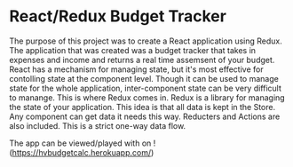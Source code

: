 # React/Redux Budget Tracker

The purpose of this project was to create a React application using Redux. The application that was created was a budget tracker that takes in expenses and income and returns a real time assemsent of your budget. React has a mechanism for managing state, but it's most effective for contolling state at the component level. Though it can be used to manage state for the whole application, inter-component state can be very difficult to manange. This is where Redux comes in. Redux is a library for managing the state of your application. This idea is that all data is kept in the Store. Any component can get data it needs this way. Reducters and Actions are also included. This is a strict one-way data flow. 

The app can be viewed/played with on !(https://hvbudgetcalc.herokuapp.com/)

